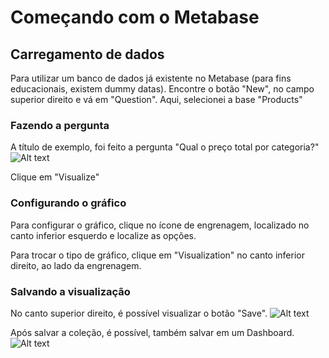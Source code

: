 # Começando com o Metabase

## Carregamento de dados
Para utilizar um banco de dados já existente no Metabase (para fins educacionais, existem dummy datas).
Encontre o botão "New", no campo superior direito e vá em "Question". Aqui, selecionei a base "Products"

### Fazendo a pergunta
A título de exemplo, foi feito a pergunta "Qual o preço total por categoria?"
![Alt text](image-2.png)

Clique em "Visualize"

### Configurando o gráfico
Para configurar o gráfico, clique no ícone de engrenagem, localizado no canto inferior esquerdo e localize as opções.

Para trocar o tipo de gráfico, clique em "Visualization" no canto inferior direito, ao lado da engrenagem.

### Salvando a visualização
No canto superior direito, é possível visualizar o botão "Save".
![Alt text](image-3.png)

Após salvar a coleção, é possível, também salvar em um Dashboard.
![Alt text](image-4.png)